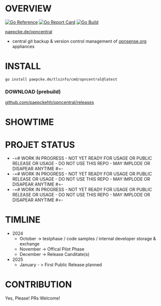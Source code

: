 # OVERVIEW
[![Go Reference](https://pkg.go.dev/badge/paepcke.de/opncentral.svg)](https://pkg.go.dev/paepcke.de/opncentral) [![Go Report Card](https://goreportcard.com/badge/paepcke.de/opncentral)](https://goreportcard.com/report/paepcke.de/opncentral) [![Go Build](https://github.com/paepckehh/opncentral/actions/workflows/golang.yml/badge.svg)](https://github.com/paepckehh/opncentral/actions/workflows/golang.yml)

[paepcke.de/opncentral](https://paepcke.de/opncentral/)

-   central git backup & version control management of [opnsense.org](https://opensense.org/) appliances

# INSTALL

```
go install paepcke.de/tlsinfo/cmd/opncentral@latest
```

### DOWNLOAD (prebuild)

[github.com/paepckehh/opncentral/releases](https://github.com/paepckehh/opncentral/releases)

# SHOWTIME 

# PROJET STATUS

 - -=# WORK IN PROGRESS - NOT YET READY FOR USAGE OR PUBLIC RELEASE OR USAGE - DO NOT USE THIS REPO - MAY IMPLODE OR DISAPEAR ANYTIME #=- 
 - -=# WORK IN PROGRESS - NOT YET READY FOR USAGE OR PUBLIC RELEASE OR USAGE - DO NOT USE THIS REPO - MAY IMPLODE OR DISAPEAR ANYTIME #=- 
 - -=# WORK IN PROGRESS - NOT YET READY FOR USAGE OR PUBLIC RELEASE OR USAGE - DO NOT USE THIS REPO - MAY IMPLODE OR DISAPEAR ANYTIME #=- 

# TIMLINE 

 - 2024
    - October  -> testphase / code samples / internal developer storage & exchange
    - November -> Offical Pilot Phase
    - December -> Release Canditate(s)
 - 2025
    - January - > First Public Release planned 

# CONTRIBUTION

Yes, Please! PRs Welcome! 
